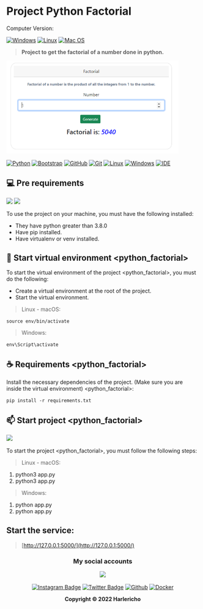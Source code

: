 # Project Python Factorial

Computer Version:

[![Windows](https://img.shields.io/badge/Windows-0078D6?style=for-the-badge&logo=windows&logoColor=white)](https://www.microsoft.com/es-es/windows/windows-11?r=1)
[![Linux](https://img.shields.io/badge/Linux-FF6600?style=for-the-badge&logo=linux&logoColor=white)](https://ubuntu.com/)
[![Mac OS](https://img.shields.io/badge/mac%20os-000000?style=for-the-badge&logo=macos&logoColor=F0F0F0)](https://www.apple.com/la/mac/)


> <strong> Project to get the factorial of a number done in python. </strong>

<img src="preview.PNG" width="450" alt="proyect"/>


[![Python](https://img.shields.io/badge/Python-3776AB?style=for-the-badge&logo=python&logoColor=white)](https://www.python.org/)
[![Bootstrap](https://img.shields.io/badge/Bootstrap-563D7C?style=for-the-badge&logo=bootstrap&logoColor=white)](https://getbootstrap.com/)
[![GitHub](https://img.shields.io/badge/GitHub-100000?style=for-the-badge&logo=github&logoColor=white)](https://github.com/)
[![Git](https://img.shields.io/badge/Git-E34F26?style=for-the-badge&logo=git&logoColor=white)](https://git-scm.com/)
[![Linux](https://img.shields.io/badge/Linux-FF6600?style=for-the-badge&logo=linux&logoColor=white)](https://www.linux.org/)
[![Windows](https://img.shields.io/badge/Windows-017AD7?style=for-the-badge&logo=windows&logoColor=white)](https://www.microsoft.com/es-es/windows/windows-11?r=1)
[![IDE](https://img.shields.io/badge/Visual_studio_code-0078D4?style=for-the-badge&logo=visual%20studio%20code&logoColor=white)](https://code.visualstudio.com/)


## 💻 Pre requirements
<img src="https://img.shields.io/badge/Python-3776AB?style=for-the-badge&logo=python&logoColor=white" /> 
<img src="https://img.shields.io/badge/Flask-000000?style=for-the-badge&logo=flask&logoColor=white" /> 

To use the project on your machine, you must have the following installed:

* They have python greater than 3.8.0
* Have pip installed.
* Have virtualenv or venv installed.

## 🚀 Start virtual environment <python_factorial>

To start the virtual environment of the project <python_factorial>, you must do the following:
* Create a virtual environment at the root of the project.
* Start the virtual environment.

> Linux - macOS:
```
source env/bin/activate
```

> Windows:
```
env\Script\activate
```
## ☕ Requirements <python_factorial>

Install the necessary dependencies of the project. (Make sure you are inside the virtual environment) <python_factorial>:

```
pip install -r requirements.txt
```

## 📫 Start project <python_factorial>
<img src="https://img.shields.io/badge/Python-FFD43B?style=for-the-badge&logo=python&logoColor=darkgreen" />

To start the project <python_factorial>, you must follow the following steps:


> Linux - macOS:

1. python3 app.py
2. python3 app.py

> Windows:

1. python app.py
2. python app.py

## Start the service: 
> [http://127.0.0.1:5000/](http://127.0.0.1:5000/)


<div align="center">

### My social accounts
![](https://avatars.githubusercontent.com/u/42042270?s=48&v=4)

[![Instagram Badge](https://img.shields.io/badge/Instagram-E4405F?style=for-the-badge&logo=instagram&logoColor=white)](https://instagram.com/harlericho8/)
[![Twitter Badge](https://img.shields.io/badge/Twitter-1DA1F2?style=for-the-badge&logo=twitter&logoColor=white)](https://twitter.com/harlericho)
[![Github](https://img.shields.io/badge/GitHub-100000?style=for-the-badge&logo=github&logoColor=white)](https://github.com/harlericho)
[![Docker](https://img.shields.io/badge/Docker-2496ED?style=for-the-badge&logo=docker&logoColor=white)](https://hub.docker.com/u/harlericho)

</div>

<p align="center"><strong>Copyright © 2022 Harlericho</strong></p>
